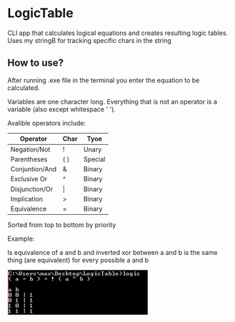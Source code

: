 # LogicTable
CLI app that calculates logical equations and creates resulting logic tables. Uses my stringB for tracking specific chars in the string

## How to use?

After running .exe file in the terminal you enter the equation to be calculated.

Variables are one character long. Everything that is not an operator is a variable (also except whitespace ' '). 

Avalible operators include:

| Operator       | Char  | Tyoe    |
|----------------|-------|---------|
| Negation/Not   | !     | Unary   |
| Parentheses    | ( )   | Special |
| Conjuntion/And | &     | Binary  |
| Exclusive Or   | ^     | Binary  |
| Disjunction/Or | \|    | Binary  |
| Implication    | >     | Binary  |
| Equivalence    | =     | Binary  |

Sorted from top to bottom by priority

Example: 

Is equivalence of a and b and inverted xor between a and b is the same thing (are equivalent) for every possible a and b

<img src="readMe\1.png"></img>

